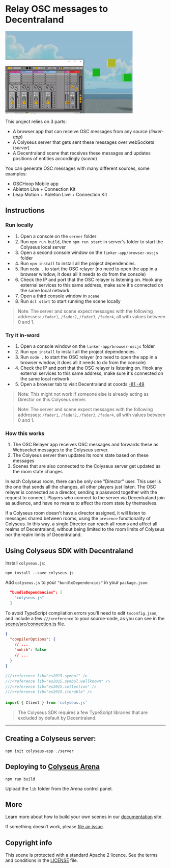 # Relay OSC messages to Decentraland

![](screenshot/screenshot.gif)

This project relies on 3 parts:

- A browser app that can receive OSC messages from any source (_linker-app_)
- A Colyseus server that gets sent these messages over webSockets (_server_)
- A Decentraland scene that receives these messages and updates positions of entities accordingly (_scene_)

You can generate OSC messages with many different sources, some examples:

- OSCHoop Mobile app
- Ableton Live + Connection Kit
- Leap Motion + Ableton Live + Connection Kit

## Instructions

### Run locally

- 1. Open a console on the `server` folder
- 2. Run `npm run build`, then `npm run start` in server's folder to start the Colyseus local server
- 3. Open a second console window on the `linker-app/browser-oscjs` folder
- 4. Run `npm install` to install all the project dependencies.
- 5. Run `node .` to start the OSC relayer (no need to open the app in a browser window, it does all it needs to do from the console)
- 6. Check the IP and port that the OSC relayer is listening on. Hook any external services to this same address, make sure it's connected on the same local network.
- 7. Open a third console window in `scene`
- 8. Run `dcl start` to start running the scene locally

> Note: The server and scene expect messages with the following addresses: `/fader1`, `/fader2`, `/fader3`, `/fader4`, all with values between 0 and 1.

### Try it in-word

- 1. Open a console window on the `linker-app/browser-oscjs` folder
- 2. Run `npm install` to install all the project dependencies.
- 3. Run `node .` to start the OSC relayer (no need to open the app in a browser window, it does all it needs to do from the console)
- 4. Check the IP and port that the OSC relayer is listening on. Hook any external services to this same address, make sure it's connected on the same local network.
- 5. Open a browser tab to visit Decentraland at coords [-81,-49](https://play.decentraland.org/?position=-81%2C-49&realm=fenrir-amber)

> Note: This might not work if someone else is already acting as Director on this Colyseus server.

> Note: The server and scene expect messages with the following addresses: `/fader1`, `/fader2`, `/fader3`, `/fader4`, all with values between 0 and 1.

### How this works

1. The OSC Relayer app receives OSC messages and forwards these as Websocket messages to the Colyseus server.
2. The Colyseus server then updates its room state based on these messages
3. Scenes that are also connected to the Colyseus server get updated as the room state changes

In each Colyseus room, there can be only one "Director" user. This user is the one that sends all the changes, all other players just listen. The OSC relayer is connected as a director, sending a password together with the request to connect. Players who connect to the server via Decentraland join as audience, and have no means to affect the room state by themselves.

If a Colyseus room doesn't have a director assigned, it will listen to messages shared between rooms, using the `presence` functionality of Colyseus. In this way, a single Director can reach all rooms and affect all realms of Decentraland, without being limited to the room limits of Colyseus nor the realm limits of Decentraland.

## Using Colyseus SDK with Decentraland

Install `colyseus.js`:

```
npm install --save colyseus.js
```

Add `colyseus.js` to your `"bundleDependencies"` in your `package.json`:

```json
  "bundleDependencies": [
    "colyseus.js"
  ]
```

To avoid TypeScript compilation errors you'll need to edit `tsconfig.json`, and include a few `///<reference` to your source-code, as you can see in the [scene/src/connection.ts](scene/src/connection.ts) file.

```json
{
  "compilerOptions": {
    // ...
    "noLib": false
    // ...
  }
}
```

```typescript
///<reference lib="es2015.symbol" />
///<reference lib="es2015.symbol.wellknown" />
///<reference lib="es2015.collection" />
///<reference lib="es2015.iterable" />

import { Client } from 'colyseus.js'
```

> The Colyseus SDK requires a few TypeScript libraries that are excluded by default by Decentraland.

---

## Creating a Colyseus server:

```
npm init colyseus-app ./server
```

## Deploying to [Colyseus Arena](https://www.colyseus.io/arena)

```
npm run build
```

Upload the `lib` folder from the Arena control panel.

## More

Learn more about how to build your own scenes in our [documentation](https://docs.decentraland.org/) site.

If something doesn’t work, please [file an issue](https://github.com/decentraland-scenes/Awesome-Repository/issues/new).

## Copyright info

This scene is protected with a standard Apache 2 licence. See the terms and conditions in the [LICENSE](/LICENSE) file.
